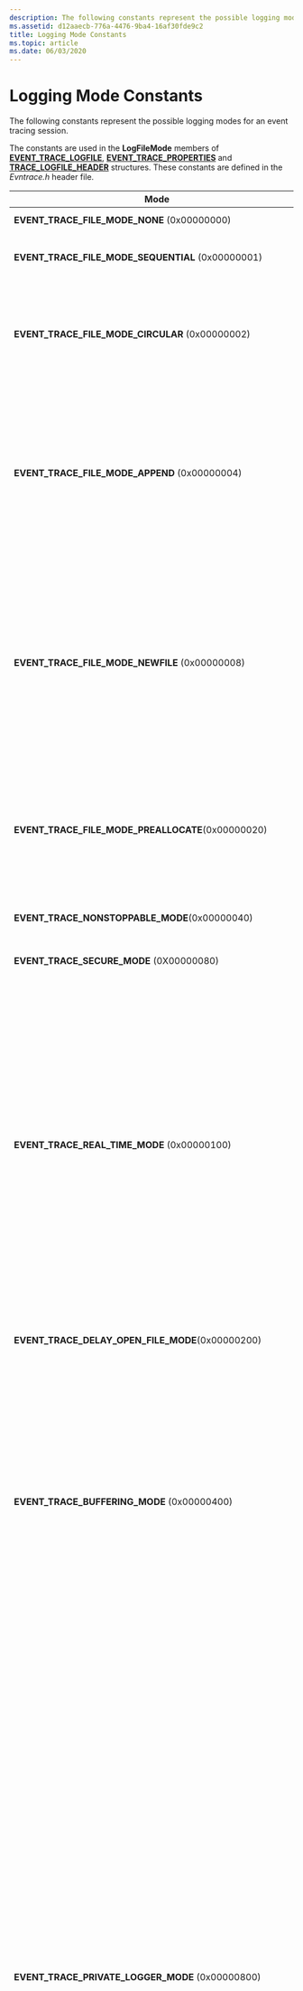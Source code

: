 ```yaml
---
description: The following constants represent the possible logging modes for an event tracing session.
ms.assetid: d12aaecb-776a-4476-9ba4-16af30fde9c2
title: Logging Mode Constants
ms.topic: article
ms.date: 06/03/2020
---
```


# Logging Mode Constants

The following constants represent the possible logging modes for an event tracing session.

The constants are used in the **LogFileMode** members of [**EVENT\_TRACE\_LOGFILE**](/windows/win32/api/evntrace/ns-evntrace-event_trace_logfilea), [**EVENT\_TRACE\_PROPERTIES**](/windows/win32/api/evntrace/ns-evntrace-event_trace_properties) and [**TRACE\_LOGFILE\_HEADER**](/windows/win32/api/evntrace/ns-evntrace-trace_logfile_header) structures. These constants are defined in the *Evntrace.h* header file.




| Mode | Description | 
|------|-------------|
| <strong>EVENT_TRACE_FILE_MODE_NONE</strong> (0x00000000) | Same as <strong>EVENT_TRACE_FILE_MODE_SEQUENTIAL</strong> with no maximum file size specified. | 
| <strong>EVENT_TRACE_FILE_MODE_SEQUENTIAL</strong> (0x00000001) | Writes events to a log file sequentially; stops when the file reaches its maximum size.Do not use with <strong>EVENT_TRACE_FILE_MODE_CIRCULAR</strong> or <strong>EVENT_TRACE_FILE_MODE_NEWFILE</strong>.<br /> | 
| <strong>EVENT_TRACE_FILE_MODE_CIRCULAR</strong> (0x00000002) | Writes events to a log file. After the file reaches the maximum size, the oldest events are replaced with incoming events.Note that the contents of the circular log file may appear out of order on multiprocessor computers.<br /> Do not use with <strong>EVENT_TRACE_FILE_MODE_APPEND</strong>, <strong>EVENT_TRACE_FILE_MODE_NEWFILE</strong>, or <strong>EVENT_TRACE_FILE_MODE_SEQUENTIAL</strong>.<br /> | 
| <strong>EVENT_TRACE_FILE_MODE_APPEND</strong> (0x00000004) | Appends events to an existing sequential log file. If the file does not exist, it is created. Use only if you specify <a href="wnode-header.md"><strong>system time</strong></a> for the clock resolution, otherwise, <a href="/windows/win32/api/evntrace/nf-evntrace-processtrace"><strong>ProcessTrace</strong></a> will return events with incorrect time stamps. When using <strong>EVENT_TRACE_FILE_MODE_APPEND</strong>, the values for <strong>BufferSize</strong>, <strong>NumberOfProcessors</strong>, and <strong>ClockType</strong> must be explicitly provided and must be the same in both the logger and the file being appended.<br /> Do not use with <strong>EVENT_TRACE_REAL_TIME_MODE</strong>, <strong>EVENT_TRACE_FILE_MODE_CIRCULAR</strong>, <strong>EVENT_TRACE_FILE_MODE_NEWFILE</strong>, or <strong>EVENT_TRACE_PRIVATE_LOGGER_MODE</strong>.<br /><strong>Windows 2000:</strong> This value is not supported.<br /> | 
| <strong>EVENT_TRACE_FILE_MODE_NEWFILE</strong> (0x00000008) | Automatically switches to a new log file when the file reaches the maximum size. The <strong>MaximumFileSize</strong> member of <a href="/windows/win32/api/evntrace/ns-evntrace-event_trace_properties"><strong>EVENT_TRACE_PROPERTIES</strong></a> must be set.The specified file name must be a formatted string (for example, the string contains a %d, such as c:\test%d.etl). Each time a new file is created, a counter is incremented and its value is used, the formatted string is updated, and the resulting string is used as the file name.<br /> This option is not allowed for private event tracing sessions and should not be used for NT kernel logger sessions.<br /> Do not use with <strong>EVENT_TRACE_FILE_MODE_CIRCULAR</strong>, <strong>EVENT_TRACE_FILE_MODE_APPEND</strong> or <strong>EVENT_TRACE_FILE_MODE_SEQUENTIAL</strong>.<br /><strong>Windows 2000:</strong> This value is not supported.<br /> | 
| <strong>EVENT_TRACE_FILE_MODE_PREALLOCATE</strong>(0x00000020) | Reserves <a href="/windows/win32/api/evntrace/ns-evntrace-event_trace_properties"><strong>EVENT_TRACE_PROPERTIES.MaximumFileSize</strong></a> bytes of disk space for the log file in advance. The file occupies the entire space during logging, for both circular and sequential log files. When you stop the session, the log file is reduced to the size needed. You must set <a href="/windows/win32/api/evntrace/ns-evntrace-event_trace_properties"><strong>EVENT_TRACE_PROPERTIES.MaximumFileSize</strong></a>.<br /> You cannot use the mode for private event tracing sessions.<br /><strong>Windows 2000:</strong> This value is not supported.<br /> | 
| <strong>EVENT_TRACE_NONSTOPPABLE_MODE</strong>(0x00000040) | The logging session cannot be stopped. This mode is only supported by Autologger.This option is supported on Windows Vista and later.<br />. | 
| <strong>EVENT_TRACE_SECURE_MODE</strong> (0X00000080) | Restricts who can log events to the session to those with <a href="/windows/desktop/api/Evntcons/nf-evntcons-eventaccesscontrol"><strong>TRACELOG_LOG_EVENT</strong></a> permission. This option is supported on Windows Vista and later.<br /> | 
| <strong>EVENT_TRACE_REAL_TIME_MODE</strong> (0x00000100) | Delivers the events to consumers in real-time. Events are delivered when the buffers are flushed, not at the time the provider writes the event. You should not enable real-time mode if there are no consumers to consume the events because calls to log events will eventually fail when the buffers become full. Prior to Windows Vista, if the events were not being consumed, the events were discarded.Do not specify more than one real-time consumer in one process on Windows XP orWindows Server 2003. Instead, have one thread consume events and distribute the events to others.<br /><strong>Prior to Windows Vista:</strong> You should not use real-time mode because the supported event rate is much lower than reading from the log file (events may be dropped). Also, the event order is not guaranteed on computers with multiple processors. The real-time mode is more suitable for low-traffic, notification type events.<br /><br /> You can combine this mode with other log file modes; however, do not use this mode with EVENT_TRACE_PRIVATE_LOGGER_MODE. Note that if you combine this mode with other log file modes, buffers will be flushed once every second, resulting in partially filled buffers being written to your log file. For example if you use 64k buffers and your logging rate is 1 event every second, the service will write 64k/second to your log file.<br /> | 
| **EVENT_TRACE_DELAY_OPEN_FILE_MODE**(0x00000200) | This mode is used to delay opening the log file until an event occurs. <br>**Note:**<br>On Windows Vista or later, this mode is not applicable, and should not be used.<br> | 
| <strong>EVENT_TRACE_BUFFERING_MODE</strong> (0x00000400) | This mode writes events to a circular memory buffer. Events written beyond the total size of the buffer evict the oldest events still remaining in the buffer. The size of this memory buffer is the product of <strong>MinimumBuffers</strong> and <strong>BufferSize</strong> (see <a href="/windows/win32/api/evntrace/ns-evntrace-event_trace_properties"><strong>EVENT_TRACE_PROPERTIES</strong></a>).As a consequence of this formula, any buffer that uses <strong>EVENT_TRACE_BUFFERING_MODE</strong> will ignore the <strong>MaximumBuffers</strong> value.<br /> Events are not written to a log file or delivered in real-time, and ETW does not flush the buffers. To get a snapshot of the buffer, call the <a href="/windows/win32/api/evntrace/nf-evntrace-flushtracea"><strong>FlushTrace</strong></a> function.<br /> This mode is particularly useful for debugging device drivers in conjunction with the ability to view the contents of in-memory buffers with the <a href="/windows-hardware/drivers/devtest/trace-session">WMITrace</a> kernel debugger extension.<br /> Do not use with <strong>EVENT_TRACE_FILE_MODE_SEQUENTIAL</strong>, <strong>EVENT_TRACE_FILE_MODE_CIRCULAR</strong>, <strong>EVENT_TRACE_FILE_MODE_APPEND</strong>, <strong>EVENT_TRACE_FILE_MODE_NEWFILE</strong>, or <strong>EVENT_TRACE_REAL_TIME_MODE</strong>.<br /> | 
| <strong>EVENT_TRACE_PRIVATE_LOGGER_MODE</strong> (0x00000800) | Creates a user-mode event tracing session that runs in the same process as its event trace provider. The memory for buffers comes from the process's memory. Processes that do not require data from the kernel can eliminate the overhead associated with kernel-mode transitions by using a private event tracing session.<br /> If the provider is registered by multiple processes, ETW appends the process identifier to the log file name to create a unique log file name. For example, if the controller specifies the log file names as c:\mylogs\myprivatelog.etl, ETW creates the log file as c:\mylogs\myprivatelog.etl_nnnn, where nnnn is the process identifier. The process identifier is not appended to the first process that registers the provider, it is appended to only the subsequent processes that register the provider.<br /> Private event tracing sessions have the following limitations:<br /><ul><li>A private session can record events only for the threads of the process in which it is executing.</li><li>There can be up to eight private session per process.</li><li>Private sessions cannot be used with real-time delivery.</li><li>Events that are generated by a private session do not include execution time for kernel-mode versus user-mode instructions, or thread-level detail of the CPU time used.</li></ul>Process ID filters and executable name filters can now be passed in to session control APIs when system wide private loggers are started. For the best results in cross process scenarios, the same filters should be passed to every control operation during the session, including provider enable/diasble calls. Note that the filters have the same format as those consumed by <a href="/windows/win32/api/evntrace/nf-evntrace-enabletraceex2"><strong>EnableTraceEx2</strong></a>. <br /> You can use this mode in conjunction with the <strong>EVENT_TRACE_PRIVATE_IN_PROC</strong> mode.<br /><strong>Prior to Windows 10, version 1703:</strong> Only LocalSystem, the administrator, and users in the administrator group that run in an elevated process can create a private session. If you include the <strong>EVENT_TRACE_PRIVATE_IN_PROC</strong> flag, any user can create an in-process private session. Also, in prior versions of Windows, there can only be one private session per process (unless the EVENT_TRACE_PRIVATE_IN_PROC mode is also specified, in which case you can create up to three in-process private sessions). <br /><strong>Prior to Windows Vista:</strong> Users in the Performance Log Users group could also create a private session.<br /><br /> Do not use with EVENT_TRACE_REAL_TIME_MODE.<br /><strong>Prior to Windows 7 and Windows Server 2008 R2:</strong> Do not use with EVENT_TRACE_FILE_MODE_NEWFILE.<br /> | 
| **EVENT_TRACE_ADD_HEADER_MODE**(0x00001000) | This option adds a header to the log file.<br>**Note:**<br>On Windows Vista or later, this mode is not applicable, and should not be used.<br> | 
| <strong>EVENT_TRACE_USE_KBYTES_FOR_SIZE</strong>(0x00002000) | Use kilobytes as the unit of measure for specifying the size of a file. The default unit of measure is megabytes. This mode applies to the <strong>MaxFileSize</strong> registry value for an <a href="configuring-and-starting-an-autologger-session.md">AutoLogger</a> session and the <strong>MaximumFileSize</strong> member of <a href="/windows/win32/api/evntrace/ns-evntrace-event_trace_properties"><strong>EVENT_TRACE_PROPERTIES</strong></a>. This option is supported on Windows Vista and later.<br /> | 
| <strong>EVENT_TRACE_USE_GLOBAL_SEQUENCE</strong>(0x00004000) | Uses sequence numbers that are unique across event tracing sessions. This mode only applies to events logged using the <a href="/windows/win32/api/evntrace/nf-evntrace-tracemessage"><strong>TraceMessage</strong></a> function. For more information, see <strong>TraceMessage</strong> for usage details.<br /><strong>EVENT_TRACE_USE_GLOBAL_SEQUENCE</strong> and <strong>EVENT_TRACE_USE_LOCAL_SEQUENCE</strong> are mutually exclusive.<br /><strong>Windows 2000:</strong> This value is not supported.<br /> | 
| <strong>EVENT_TRACE_USE_LOCAL_SEQUENCE</strong> (0x00008000) | Uses sequence numbers that are unique only for an individual event tracing session. This mode only applies to events logged using the <a href="/windows/win32/api/evntrace/nf-evntrace-tracemessage"><strong>TraceMessage</strong></a> function. For more information, see <strong>TraceMessage</strong> for usage details.<br /><strong>EVENT_TRACE_USE_GLOBAL_SEQUENCE</strong> and <strong>EVENT_TRACE_USE_LOCAL_SEQUENCE</strong> are mutually exclusive.<br /><strong>Windows 2000:</strong> This value is not supported.<br /> | 
| **EVENT_TRACE_RELOG_MODE** (0x00010000) | Logs the event without including [**EVENT_TRACE_HEADER**](/windows/win32/api/evntrace/ns-evntrace-event_trace_header).**Note:**<br>This mode should not be used. It is reserved for internal use.<br>**Windows 2000:** This value is not supported.<br> | 
| <strong>EVENT_TRACE_PRIVATE_IN_PROC</strong> (0x00020000) | Use in conjunction with the <strong>EVENT_TRACE_PRIVATE_LOGGER_MODE</strong> mode to start a private session. This mode enforces that only the process that registered the provider GUID can start the logger session with that GUID.<br /> You can create up to three in-process private sessions per process.<br /> This option is supported on Windows Vista and later.<br /> | 
| <strong>EVENT_TRACE_MODE_RESERVED</strong>(0x00100000) | This option is used to signal heap and critical section tracing. This option is supported on Windows Vista and later.<br /> | 
| <strong>EVENT_TRACE_STOP_ON_HYBRID_SHUTDOWN</strong>(0x00400000) | This option stops logging on hybrid shutdown. If neither <strong>EVENT_TRACE_STOP_ON_HYBRID_SHUTDOWN</strong> or <strong>EVENT_TRACE_PERSIST_ON_HYBRID_SHUTDOWN</strong> is specified, ETW will chose a default based on whether the caller is coming from Session 0 or not.This option is supported on Windows 8 and Windows Server 2012. <br /> | 
| <strong>EVENT_TRACE_PERSIST_ON_HYBRID_SHUTDOWN</strong>(0x00800000) | This option continues logging on hybrid shutdown. If neither <strong>EVENT_TRACE_STOP_ON_HYBRID_SHUTDOWN</strong> or <strong>EVENT_TRACE_PERSIST_ON_HYBRID_SHUTDOWN</strong> is specified, ETW will chose a default based on whether the caller is coming from Session 0 or not.This option is supported on Windows 8 and Windows Server 2012. <br /> | 
| <strong>EVENT_TRACE_USE_PAGED_MEMORY</strong> (0x01000000) | Uses paged memory. This setting is recommended so that events do not use up the nonpaged memory.Nonpaged buffers use nonpaged memory for buffer space. Because nonpaged buffers are never paged out, a logging session performs well. Using pageable buffers is less resource-intensive.<br /> Kernel-mode providers and system loggers cannot log events to sessions that specify this logging mode.<br /> This mode is ignored if <strong>EVENT_TRACE_PRIVATE_LOGGER_MODE</strong> is set.<br /> You cannot use this mode with the NT Kernel Logger.<br /><strong>Windows 2000:</strong> This value is not supported.<br /> | 
| <strong>EVENT_TRACE_SYSTEM_LOGGER_MODE</strong>(0x02000000) | This option will receive events from SystemTraceProvider. If the <a href="/windows/win32/api/evntrace/nf-evntrace-starttracea"><strong>StartTrace</strong></a><em>Properties</em> parameter <strong>LogFileMode</strong> includes this flag, the logger will be a system logger.This option is supported on Windows 8 and Windows Server 2012. <br /> | 
| <strong>EVENT_TRACE_INDEPENDENT_SESSION_MODE</strong>(0x08000000) | Indicates that a logging session should not be affected by <a href="/windows/desktop/api/Evntprov/nf-evntprov-eventwrite"><strong>EventWrite</strong></a> failures in other sessions. Without this flag, if an event cannot be published to one of the sessions that a provider is enabled to, the event will not get published to any of the sessions. When this flag is set, a failure to write an event to one session will not cause the <strong>EventWrite</strong> function to return an error code in other sessions. <br /> Do not use with <strong>EVENT_TRACE_PRIVATE_LOGGER_MODE</strong>. <br /> This option is supported on Windows 8.1, Windows Server 2012 R2, and later.<br /> | 
| <strong>EVENT_TRACE_NO_PER_PROCESSOR_BUFFERING</strong> (0x10000000) | Writes events that were logged on different processors to a common buffer. Using this mode can eliminate the issue of events appearing out of order when events are being published on different processors using system time. This mode can also eliminate the issue with circular logs appearing to drop events on multiple processor computers.<br /> If you do not use this mode and you use system time, the events may appear out of order on multiple processor computers. This is because ETW buffers are associated with a processor instead of a thread. As a result, if a thread is switched from one CPU to another, the buffer associated with the latter CPU can be flushed to disk before the one associated with the former CPU.<br /> If you expect a high volume of events (for example, more than 1,000 events per second), you should not use this mode.<br /> Note that the processor number is not included with the event.<br /> This option is supported on Windows 7, Windows Server 2008 R2, and later.<br /> | 
| <strong>EVENT_TRACE_ADDTO_TRIAGE_DUMP</strong>(0x80000000) | This option adds ETW buffers to triage dumps. This option is supported on Windows 8 and Windows Server 2012. <br /> | 

